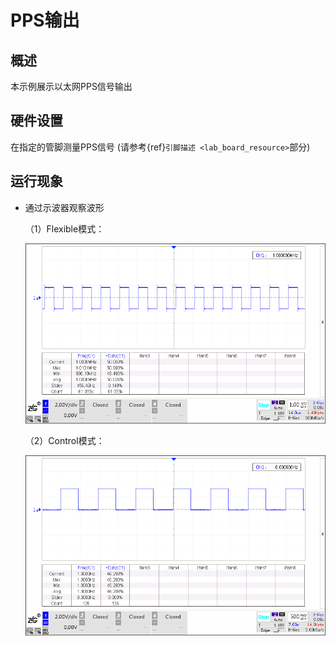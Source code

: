 # PPS输出

## 概述

本示例展示以太网PPS信号输出

## 硬件设置

在指定的管脚测量PPS信号 (请参考{ref}`引脚描述 <lab_board_resource>`部分)

## 运行现象

- 通过示波器观察波形

  （1）Flexible模式：

  ![img](../../../../../../assets/sdk/samples/enet/flexible.png)

  （2）Control模式：

  ![img](../../../../../../assets/sdk/samples/enet/control.png)
